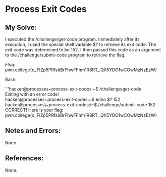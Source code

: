 # Process Exit Codes


## My Solve:
I executed the /challenge/get-code program. Immediately after its execution, I used the special shell variable $? to retrieve its exit code.
The exit code was determined to be 152. I then passed this code as an argument to the /challenge/submit-code program to retrieve the flag.

*Flag:* pwn.college{o_FIZp5PRfsbBrFhwFFhm1R8RT_.QX5YDO1wCOwMzNzEzW}

Bash

'''hacker@processes\~process-exit-codes:\~$ /challenge/get-code          
Exiting with an error code!         
hacker@processes\~process-exit-codes:\~$ echo $?              
152                  
hacker@processes\~process-exit-codes:\~$ /challenge/submit-code 152                   
CORRECT! Here is your flag:           
pwn.college{o_FIZp5PRfsbBrFhwFFhm1R8RT_.QX5YDO1wCOwMzNzEzW}              


## Notes and Errors:
None.

## References:
None.
